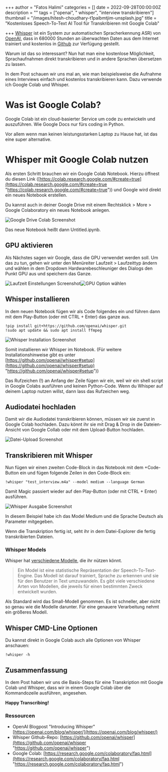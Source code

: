 +++
author = "Fatos Halimi"
categories = []
date = 2022-09-28T00:00:00Z
description = ""
tags = ["openai", " whisper", "interview transkribieren"]
thumbnail = "/images/hitesh-choudhary-t1paibmtjim-unsplash.jpg"
title = "Kostenloses Speech-To-Text AI Tool für Transkribieren mit Google Colab"

+++
[Whisper](https://github.com/openai/whisper "https://github.com/openai/whisper") ist ein System zur automatischen Spracherkennung ASR) von [OpenAI](https://openai.com/blog/whisper/ "https://openai.com/blog/whisper/"), dass in 680000 Stunden an überwachten Daten aus dem Internet trainiert und kostenlos in [Github](https://github.com/openai/whisper "https://github.com/openai/whisper") zur Verfügung gestellt.

Warum ist das so interessant? Nun hat man eine kostenlose Möglichkeit, Sprachaufnahmen direkt transkribieren und in andere Sprachen übersetzen zu lassen.

In dem Post schauen wir uns mal an, wie man beispielsweise die Aufnahme eines Interviews einfach und kostenlos transkribieren kann. Dazu verwende ich Google Colab und Whisper.

# Was ist Google Colab?

Google Colab ist ein cloud-basierter Service um code zu entwickeln und auszuführen. Wie Google Docs nur fürs coding in Python.

Vor allem wenn man keinen leistungsstarken Laptop zu Hause hat, ist das eine super alternative.

# Whisper mit Google Colab nutzen

Als ersten Schritt brauchen wir ein Google Colab Notebook. Hierzu öffnest du diesen Link ([https://colab.research.google.com/#create=true](https://colab.research.google.com/#create=true "https://colab.research.google.com/#create=true")) und Google wird direkt ein neues Notebook erstellen.

Du kannst auch in deiner Google Drive mit einem Rechtsklick > More > Google Colaboratory ein neues Notebook anlegen.

![Google Drive Colab Screenshot](/images/Google_Drive_Collab.png)

Das neue Notebook heißt dann Untitled.ipynb.

## GPU aktivieren

Als Nächstes sagen wir Google, dass die GPU verwendet werden soll. Um das zu tun, gehen wir unter den Menüreiter Laufzeit > Laufzeittyp ändern und wählen in dem Dropdown Hardwarebeschleuniger des Dialogs den Punkt GPU aus und speichern das Ganze.

![Laufzeit Einstellungen Screenshot](/images/Google_Collab_Runtime.png)![GPU Option wählen](/images/Google_Collab_GPU.png)

## Whisper installieren

In dem neuen Notebook fügen wir als Code folgendes ein und führen dann mit dem Play-Button (oder mit CTRL + Enter) das ganze aus.

    !pip install git+https://github.com/openai/whisper.git 
    !sudo apt update && sudo apt install ffmpeg

![Whisper Installation Screenshot](/images/Google_Collab_whisper_install.png)

Somit installieren wir Whisper im Notebook. (Für weitere Installationshinweise gibt es unter [https://github.com/openai/whisper#setup](https://github.com/openai/whisper#setup) "https://github.com/openai/whisper#setup"))

Das Rufzeichen (!) an Anfang der Zeile fügen wir ein, weil wir ein shell script in Google Colabs ausführen und keinen Python-Code. Wenn du Whisper auf deinem Laptop nutzen willst, dann lass das Rufzeichen weg.

## Audiodatei hochladen

Damit wir die Audiodatei transkribieren können, müssen wir sie zuerst in Google Colab hochladen. Dazu könnt ihr sie mit Drag & Drop in die Dateien-Ansicht von Google Collab oder mit dem Upload-Button hochladen.

![Datei-Upload Screenshot](/images/Google_Collab_File_Upload.png)

## Transkribieren mit Whisper

Nun fügen wir einen zweiten Code-Block in das Notebook mit dem +Code-Button ein und fügen folgende Zeilen in den Code-Block ein:

    !whisper "test_interview.m4a" --model medium --language German

Damit Magic passiert wieder auf den Play-Button (oder mit CTRL + Enter) ausführen.

![Whisper Ausgabe Screenshot](/images/Google_Collab_whisper.png)

In diesem Beispiel habe ich das Model Medium und die Sprache Deutsch als Parameter mitgegeben.

Wenn die Transkription fertig ist, seht ihr in dem Datei-Explorer die fertig transkribierten Dateien.

### Whisper Models

Whisper hat [verschiedene Modelle](https://github.com/openai/whisper#available-models-and-languages "https://github.com/openai/whisper#available-models-and-languages"), die ihr nützen könnt. 

> Ein Model ist eine statistische Repräsentation der Speech-To-Text-Engine. Das Modell ist darauf trainiert, Sprache zu erkennen und sie für den Benutzer in Text umzuwandeln. Es gibt viele verschiedene Arten von Modellen, die jeweils für einen bestimmten Zweck entwickelt wurden.

Als Standard wird das Small-Modell genommen. Es ist schneller, aber nicht so genau wie die Modelle darunter. Für eine genauere Verarbeitung nehmt ein größeres Modell.

## Whisper CMD-Line Optionen

Du kannst direkt in Google Colab auch alle Optionen von Whisper anschauen:

    !whisper -h

## Zusammenfassung

In dem Post haben wir uns die Basis-Steps für eine Transkription mit Google Colab und Whisper, dass wir in einem Google Colab über die Kommandozeile ausführen, angesehen.

**Happy Transcribing!**

### Ressourcen

* OpenAI Blogpost "Introducing Whisper" [https://openai.com/blog/whisper/](https://openai.com/blog/whisper/)
* Whisper Github-Repo: [https://github.com/openai/whisper](https://github.com/openai/whisper "https://github.com/openai/whisper")
* Google Colab: [https://research.google.com/colaboratory/faq.html](https://research.google.com/colaboratory/faq.html "https://research.google.com/colaboratory/faq.html")